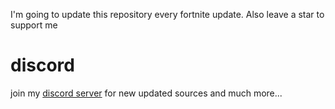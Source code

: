 I'm going to update this repository every fortnite update. Also leave a star to support me

# discord
join my [discord server](https://discord.gg/ZENeXwMBHE) for new updated sources and much more...
